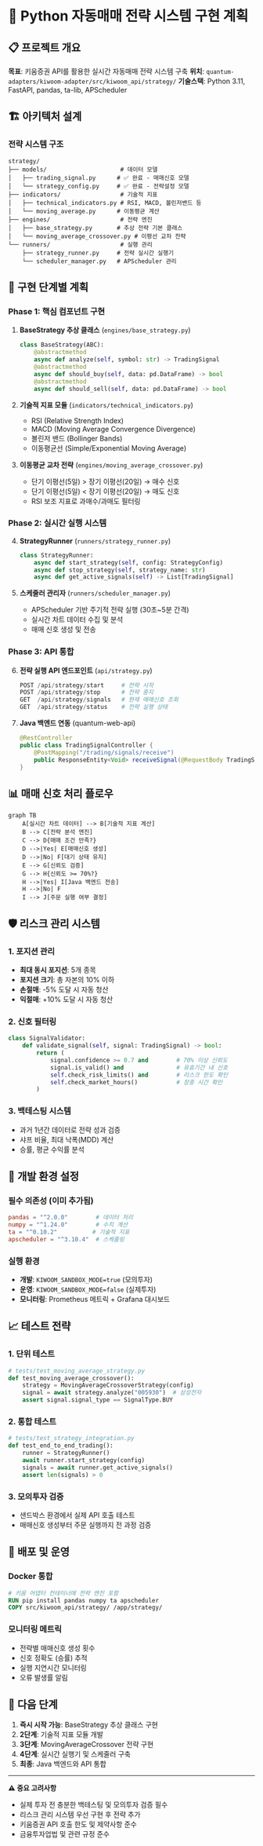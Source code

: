 # 🤖 Python 자동매매 전략 시스템 구현 계획

## 📋 프로젝트 개요

**목표**: 키움증권 API를 활용한 실시간 자동매매 전략 시스템 구축
**위치**: `quantum-adapters/kiwoom-adapter/src/kiwoom_api/strategy/`
**기술스택**: Python 3.11, FastAPI, pandas, ta-lib, APScheduler

## 🏗️ 아키텍처 설계

### 전략 시스템 구조
```
strategy/
├── models/                     # 데이터 모델
│   ├── trading_signal.py      # ✅ 완료 - 매매신호 모델 
│   └── strategy_config.py     # ✅ 완료 - 전략설정 모델
├── indicators/                 # 기술적 지표
│   ├── technical_indicators.py # RSI, MACD, 볼린저밴드 등
│   └── moving_average.py      # 이동평균 계산
├── engines/                    # 전략 엔진
│   ├── base_strategy.py       # 추상 전략 기본 클래스
│   └── moving_average_crossover.py # 이평선 교차 전략
└── runners/                    # 실행 관리
    ├── strategy_runner.py     # 전략 실시간 실행기
    └── scheduler_manager.py   # APScheduler 관리
```

## 🎯 구현 단계별 계획

### Phase 1: 핵심 컴포넌트 구현
1. **BaseStrategy 추상 클래스** (`engines/base_strategy.py`)
   ```python
   class BaseStrategy(ABC):
       @abstractmethod
       async def analyze(self, symbol: str) -> TradingSignal
       @abstractmethod  
       async def should_buy(self, data: pd.DataFrame) -> bool
       @abstractmethod
       async def should_sell(self, data: pd.DataFrame) -> bool
   ```

2. **기술적 지표 모듈** (`indicators/technical_indicators.py`)
   - RSI (Relative Strength Index)
   - MACD (Moving Average Convergence Divergence) 
   - 볼린저 밴드 (Bollinger Bands)
   - 이동평균선 (Simple/Exponential Moving Average)

3. **이동평균 교차 전략** (`engines/moving_average_crossover.py`)
   - 단기 이평선(5일) > 장기 이평선(20일) → 매수 신호
   - 단기 이평선(5일) < 장기 이평선(20일) → 매도 신호
   - RSI 보조 지표로 과매수/과매도 필터링

### Phase 2: 실시간 실행 시스템
4. **StrategyRunner** (`runners/strategy_runner.py`)
   ```python
   class StrategyRunner:
       async def start_strategy(self, config: StrategyConfig)
       async def stop_strategy(self, strategy_name: str) 
       async def get_active_signals(self) -> List[TradingSignal]
   ```

5. **스케줄러 관리자** (`runners/scheduler_manager.py`)
   - APScheduler 기반 주기적 전략 실행 (30초~5분 간격)
   - 실시간 차트 데이터 수집 및 분석
   - 매매 신호 생성 및 전송

### Phase 3: API 통합
6. **전략 실행 API 엔드포인트** (`api/strategy.py`)
   ```python
   POST /api/strategy/start     # 전략 시작
   POST /api/strategy/stop      # 전략 중지  
   GET  /api/strategy/signals   # 현재 매매신호 조회
   GET  /api/strategy/status    # 전략 실행 상태
   ```

7. **Java 백엔드 연동** (quantum-web-api)
   ```java
   @RestController
   public class TradingSignalController {
       @PostMapping("/trading/signals/receive")  
       public ResponseEntity<Void> receiveSignal(@RequestBody TradingSignalDto signal)
   }
   ```

## 📊 매매 신호 처리 플로우

```mermaid
graph TB
    A[실시간 차트 데이터] --> B[기술적 지표 계산]
    B --> C[전략 분석 엔진]
    C --> D{매매 조건 만족?}
    D -->|Yes| E[매매신호 생성]
    D -->|No| F[대기 상태 유지]
    E --> G[신뢰도 검증]
    G --> H{신뢰도 >= 70%?}
    H -->|Yes| I[Java 백엔드 전송]
    H -->|No| F
    I --> J[주문 실행 여부 결정]
```

## 🛡️ 리스크 관리 시스템

### 1. 포지션 관리
- **최대 동시 포지션**: 5개 종목
- **포지션 크기**: 총 자본의 10% 이하
- **손절매**: -5% 도달 시 자동 청산
- **익절매**: +10% 도달 시 자동 청산

### 2. 신호 필터링
```python
class SignalValidator:
    def validate_signal(self, signal: TradingSignal) -> bool:
        return (
            signal.confidence >= 0.7 and        # 70% 이상 신뢰도
            signal.is_valid() and               # 유효기간 내 신호
            self.check_risk_limits() and        # 리스크 한도 확인
            self.check_market_hours()           # 장중 시간 확인  
        )
```

### 3. 백테스팅 시스템
- 과거 1년간 데이터로 전략 성과 검증
- 샤프 비율, 최대 낙폭(MDD) 계산
- 승률, 평균 수익률 분석

## 🔧 개발 환경 설정

### 필수 의존성 (이미 추가됨)
```toml
pandas = "^2.0.0"        # 데이터 처리
numpy = "^1.24.0"        # 수치 계산  
ta = "^0.10.2"          # 기술적 지표
apscheduler = "^3.10.4"  # 스케줄링
```

### 실행 환경
- **개발**: `KIWOOM_SANDBOX_MODE=true` (모의투자)
- **운영**: `KIWOOM_SANDBOX_MODE=false` (실제투자)
- **모니터링**: Prometheus 메트릭 + Grafana 대시보드

## 📈 테스트 전략

### 1. 단위 테스트
```python
# tests/test_moving_average_strategy.py
def test_moving_average_crossover():
    strategy = MovingAverageCrossoverStrategy(config)
    signal = await strategy.analyze("005930")  # 삼성전자
    assert signal.signal_type == SignalType.BUY
```

### 2. 통합 테스트  
```python
# tests/test_strategy_integration.py  
def test_end_to_end_trading():
    runner = StrategyRunner()
    await runner.start_strategy(config)
    signals = await runner.get_active_signals()
    assert len(signals) > 0
```

### 3. 모의투자 검증
- 샌드박스 환경에서 실제 API 호출 테스트
- 매매신호 생성부터 주문 실행까지 전 과정 검증

## 🚀 배포 및 운영

### Docker 통합
```dockerfile
# 키움 어댑터 컨테이너에 전략 엔진 포함
RUN pip install pandas numpy ta apscheduler
COPY src/kiwoom_api/strategy/ /app/strategy/
```

### 모니터링 메트릭
- 전략별 매매신호 생성 횟수
- 신호 정확도 (승률) 추적  
- 실행 지연시간 모니터링
- 오류 발생률 알림

## 📝 다음 단계

1. **즉시 시작 가능**: BaseStrategy 추상 클래스 구현
2. **2단계**: 기술적 지표 모듈 개발 
3. **3단계**: MovingAverageCrossover 전략 구현
4. **4단계**: 실시간 실행기 및 스케줄러 구축
5. **최종**: Java 백엔드와 API 통합

---

**⚠️ 중요 고려사항**
- 실제 투자 전 충분한 백테스팅 및 모의투자 검증 필수
- 리스크 관리 시스템 우선 구현 후 전략 추가
- 키움증권 API 호출 한도 및 제약사항 준수
- 금융투자업법 및 관련 규정 준수